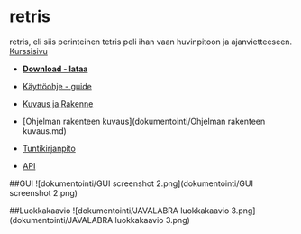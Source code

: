 # retris
retris, eli siis perinteinen tetris peli ihan vaan huvinpitoon ja ajanvietteeseen.  
[Kurssisivu](https://github.com/javaLabra/Javalabra2015-1)

- __[Download - lataa](https://github.com/Rochet2/retris/releases)__
- [Käyttöohje - guide](dokumentointi/Käyttöohje.md)


- [Kuvaus ja Rakenne](dokumentointi/aiheenKuvausJaRakenne.md)
- [Ohjelman rakenteen kuvaus](dokumentointi/Ohjelman rakenteen kuvaus.md)
- [Tuntikirjanpito](dokumentointi/tuntikirjanpito.md)
- [API](http://rochet2.github.io/retris/)

##GUI
![dokumentointi/GUI screenshot 2.png](dokumentointi/GUI screenshot 2.png)

##Luokkakaavio
![dokumentointi/JAVALABRA luokkakaavio 3.png](dokumentointi/JAVALABRA luokkakaavio 3.png)
